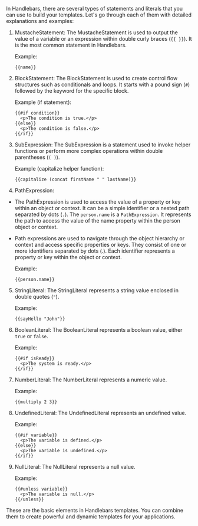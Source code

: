 In Handlebars, there are several types of statements and literals that you can use to build your templates. Let's go
through each of them with detailed explanations and examples:

1. MustacheStatement:
   The MustacheStatement is used to output the value of a variable or an expression within double curly
   braces (`{{ }}`). It is the most common statement in Handlebars.

   Example:
   ```
   {{name}}
   ```

2. BlockStatement:
   The BlockStatement is used to create control flow structures such as conditionals and loops. It starts with a pound
   sign (`#`) followed by the keyword for the specific block.

   Example (if statement):
   ```
   {{#if condition}}
     <p>The condition is true.</p>
   {{else}}
     <p>The condition is false.</p>
   {{/if}}
   ```

3. SubExpression:
   The SubExpression is a statement used to invoke helper functions or perform more complex operations within double
   parentheses (`( )`).

   Example (capitalize helper function):
   ```
   {{capitalize (concat firstName " " lastName)}}
   ```

4. PathExpression:
- The PathExpression is used to access the value of a property or key within an object or context. It can be a simple
   identifier or a nested path separated by dots (`.`). The `person.name` is a `PathExpression`. It represents the path 
   to access the value of the name property within the person object or context.

- Path expressions are used to navigate through the object hierarchy or context and access specific properties or 
   keys. They consist of one or more identifiers separated by dots (.). Each identifier represents a property or key 
   within the object or context.

   Example:
   ```
   {{person.name}}
   ```

5. StringLiteral:
   The StringLiteral represents a string value enclosed in double quotes (`"`).

   Example:
   ```
   {{sayHello "John"}}
   ```

6. BooleanLiteral:
   The BooleanLiteral represents a boolean value, either `true` or `false`.

   Example:
   ```
   {{#if isReady}}
     <p>The system is ready.</p>
   {{/if}}
   ```

7. NumberLiteral:
   The NumberLiteral represents a numeric value.

   Example:
   ```
   {{multiply 2 3}}
   ```

8. UndefinedLiteral:
   The UndefinedLiteral represents an undefined value.

   Example:
   ```
   {{#if variable}}
     <p>The variable is defined.</p>
   {{else}}
     <p>The variable is undefined.</p>
   {{/if}}
   ```

9. NullLiteral:
   The NullLiteral represents a null value.

   Example:
   ```
   {{#unless variable}}
     <p>The variable is null.</p>
   {{/unless}}
   ```

These are the basic elements in Handlebars templates. You can combine them to create powerful and dynamic templates for
your applications.

